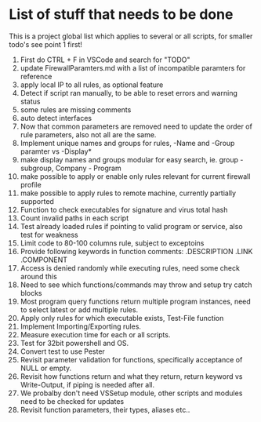 # List of stuff that needs to be done

This is a project global list which applies to several or all scripts, for smaller todo's see point 1 first!

1. First do CTRL + F in VSCode and search for "TODO"
2. update FirewallParamters.md with a list of incompatible paramters for reference
3. apply local IP to all rules, as optional feature
4. Detect if script ran manually, to be able to reset errors and warning status
5. some rules are missing comments
6. auto detect interfaces
7. Now that common parameters are removed need to update the order of rule parameters, also not all are the same.
8. Implement unique names and groups for rules, -Name and -Group paramter vs -Display*
9. make display names and groups modular for easy search, ie. group - subgroup, Company - Program
10. make possible to apply or enable only rules relevant for current firewall profile
11. make possible to apply rules to remote machine, currently partially supported
12. Function to check executables for signature and virus total hash
13. Count invalid paths in each script
15. Test already loaded rules if pointing to valid program or service, also test for weakness
16. Limit code to 80-100 columns rule, subject to exceptoins
17. Provide following keywords in function comments: .DESCRIPTION .LINK .COMPONENT
18. Access is denied randomly while executing rules, need some check around this
19. Need to see which functions/commands may throw and setup try catch blocks
20. Most program query functions return multiple program instances, need to select latest or add multiple rules.
21. Apply only rules for which executable exists, Test-File function
22. Implement Importing/Exporting rules.
23. Measure execution time for each or all scripts.
24. Test for 32bit powershell and OS.
25. Convert test to use Pester
26. Revisit parameter validation for functions, specifically acceptance of NULL or empty.
27. Revisit how functions return and what they return, return keyword vs Write-Output, if piping is needed after all.
28. We probalby don't need VSSetup module, other scripts and modules need to be checked for updates
29. Revisit function parameters, their types, aliases etc..
